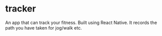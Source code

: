 # tracker
An app that can track your fitness. Built using React Native. It records the path you have taken for jog/walk etc.
